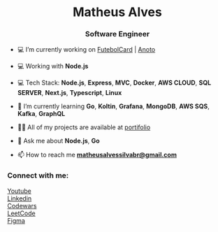 <h1 align="center">Matheus Alves</h1>
<h3 align="center">Software Engineer</h3>

- 💻 I’m currently working on [FutebolCard](https://www.futebolcard.com/) | [Anoto](https://github.com/Anoto-ecossistem)

- 💻 Working with **Node.js**
  
- 💻 Tech Stack: **Node.js**, **Express**, **MVC**, **Docker**, **AWS CLOUD**, **SQL SERVER**, **Next.js**, **Typescript**, **Linux**

- 🌱 I’m currently learning **Go**, **Koltin**, **Grafana**, **MongoDB**, **AWS SQS**, **Kafka**, **GraphQL**
  
- 👨‍💻 All of my projects are available at [portifolio](https://portifolio-chi-orpin-12.vercel.app/)

- 💬 Ask me about **Node.js**, **Go**

- 📫 How to reach me **matheusalvessilvabr@gmail.com**

<h3 align="left">Connect with me:</h3>

[Youtube](https://www.youtube.com/@matheusSphynx) <br>
[Linkedin](https://www.linkedin.com/in/matheus-alves-4a2b03231)<br>
[Codewars](https://www.codewars.com/users/MatheusAlvesPereira)<br>
[LeetCode](https://leetcode.com/u/MatheusAlvesPereira/)<br>
[Figma](https://www.figma.com/@Matheusalvess)
